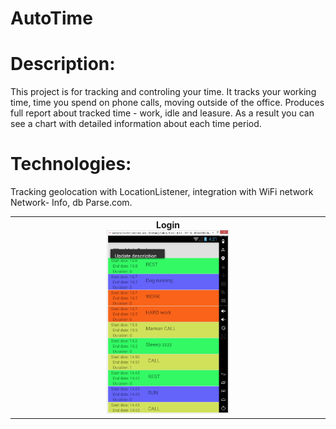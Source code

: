 # AutoTime
# Description: 
This project is for tracking and controling your time. It tracks your working time,
time you spend on phone calls, moving outside of the office. Produces full report about
tracked time - work, idle and leasure. As a result you can see a chart with detailed
information about each time period.
# Technologies: 
Tracking geolocation with LocationListener, integration with WiFi network Network-
Info, db Parse.com.
<table>


<tr>

<th>Login <br><img src="assets/screenshots/AutoTimeHelper.jpg" width="40%">
</th>

</tr>


</table>